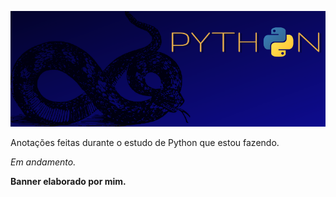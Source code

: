 ![](https://github.com/fernandarrios/estudodepython/blob/main/Python.png)

Anotações feitas durante o estudo de Python que estou fazendo.

*Em andamento.*

**Banner elaborado por mim.**
